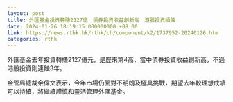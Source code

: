 ```yaml
---
layout: post
title: 外匯基金投資轉賺2127億　債券投資收益創新高　港股投資續蝕
date: 2024-01-26 18:19:15.000000000 +08:00
link: https://news.rthk.hk/rthk/ch/component/k2/1737952-20240126.htm
categories: rthk
---
```


外匯基金去年投資轉賺2127億元，是歷來第4高，當中債券投資收益創新高，不過港股投資則連蝕3年。

金管局總裁余偉文表示，今年市場仍面對不明朗及極具挑戰，期望去年較理想成績可以持續，將繼續謹慎和靈活管理外匯基金。
